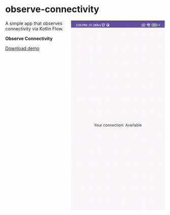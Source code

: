 # observe-connectivity

<img align="right" width="296" height="600"  src="https://github.com/raheemadamboev/observe-connectivity/blob/master/banner.gif" />

A simple app that observes connectivity via Kotlin Flow.

**Observe Connectivity**

<a href="https://github.com/raheemadamboev/observe-connectivity/blob/master/app-debug.apk">Download demo</a>
